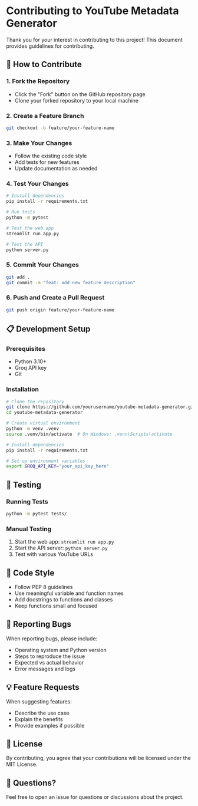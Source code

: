 # Contributing to YouTube Metadata Generator

Thank you for your interest in contributing to this project! This document provides guidelines for contributing.

## 🚀 How to Contribute

### 1. Fork the Repository
- Click the "Fork" button on the GitHub repository page
- Clone your forked repository to your local machine

### 2. Create a Feature Branch
```bash
git checkout -b feature/your-feature-name
```

### 3. Make Your Changes
- Follow the existing code style
- Add tests for new features
- Update documentation as needed

### 4. Test Your Changes
```bash
# Install dependencies
pip install -r requirements.txt

# Run tests
python -m pytest

# Test the web app
streamlit run app.py

# Test the API
python server.py
```

### 5. Commit Your Changes
```bash
git add .
git commit -m "feat: add new feature description"
```

### 6. Push and Create a Pull Request
```bash
git push origin feature/your-feature-name
```

## 📋 Development Setup

### Prerequisites
- Python 3.10+
- Groq API key
- Git

### Installation
```bash
# Clone the repository
git clone https://github.com/yourusername/youtube-metadata-generator.git
cd youtube-metadata-generator

# Create virtual environment
python -m venv .venv
source .venv/bin/activate  # On Windows: .venv\Scripts\activate

# Install dependencies
pip install -r requirements.txt

# Set up environment variables
export GROQ_API_KEY="your_api_key_here"
```

## 🧪 Testing

### Running Tests
```bash
python -m pytest tests/
```

### Manual Testing
1. Start the web app: `streamlit run app.py`
2. Start the API server: `python server.py`
3. Test with various YouTube URLs

## 📝 Code Style

- Follow PEP 8 guidelines
- Use meaningful variable and function names
- Add docstrings to functions and classes
- Keep functions small and focused

## 🐛 Reporting Bugs

When reporting bugs, please include:
- Operating system and Python version
- Steps to reproduce the issue
- Expected vs actual behavior
- Error messages and logs

## 💡 Feature Requests

When suggesting features:
- Describe the use case
- Explain the benefits
- Provide examples if possible

## 📄 License

By contributing, you agree that your contributions will be licensed under the MIT License.

## 🤝 Questions?

Feel free to open an issue for questions or discussions about the project. 
